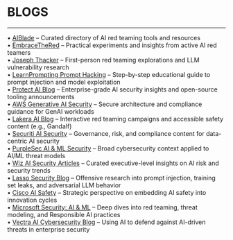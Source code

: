 # BLOGS
---
• [AIBlade](https://www.aiblade.net/) – Curated directory of AI red teaming tools and resources  
• [EmbraceTheRed](https://embracethered.com/blog/) – Practical experiments and insights from active AI red teamers  
• [Joseph Thacker](https://josephthacker.com/) – First-person red teaming explorations and LLM vulnerability research  
• [LearnPrompting Prompt Hacking](https://learnprompting.org/docs/prompt_hacking/introduction) – Step-by-step educational guide to prompt injection and model exploitation  
• [Protect AI Blog](https://protectai.com/blog) – Enterprise-grade AI security insights and open-source tooling announcements  
• [AWS Generative AI Security](https://aws.amazon.com/blogs/security/category/artificial-intelligence/generative-ai/) – Secure architecture and compliance guidance for GenAI workloads  
• [Lakera AI Blog](https://www.lakera.ai/blog) – Interactive red teaming campaigns and accessible safety content (e.g., Gandalf)  
• [Securiti AI Security](https://securiti.ai/blog/) – Governance, risk, and compliance content for data-centric AI security  
• [PurpleSec AI & ML Security](https://purplesec.us/learn/ai-security/) – Broad cybersecurity context applied to AI/ML threat models  
• [Wiz AI Security Articles](https://www.wiz.io/blog/top-10-ai-security-articles) – Curated executive-level insights on AI risk and security trends  
• [Lasso Security Blog](https://www.lasso.security/blog) – Offensive research into prompt injection, training set leaks, and adversarial LLM behavior  
• [Cisco AI Safety](https://blogs.cisco.com/news/you-cant-sacrifice-ai-safety-for-ai-speed) – Strategic perspective on embedding AI safety into innovation cycles  
• [Microsoft Security: AI & ML](https://www.microsoft.com/en-us/security/blog/topic/ai-and-machine-learning/) – Deep dives into red teaming, threat modeling, and Responsible AI practices  
• [Vectra AI Cybersecurity Blog](https://www.vectra.ai/blog) – Using AI to defend against AI-driven threats in enterprise security
